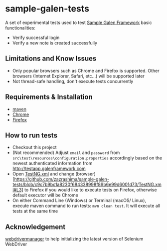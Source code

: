 # sample-galen-tests
A set of experimental tests used to test [Sample Galen Framework](http://testapp.galenframework.com) basic functionalities:
- Verify successful login
- Verify a new note is created successfully

## Limitations and Know Issues
- Only popular browsers such as Chrome and Firefox is supported. Other browsers (Internet Explorer, Safari, etc...) will be supported later
- Not thread-safe handling, don't execute tests concurrently

## Requirements & Installation
- [maven](https://maven.apache.org/install.html)
- [Chrome](https://www.google.com/chrome/)
- [Firefox](https://www.mozilla.org/en-US/firefox/new/)

## How to run tests
- Checkout this project
- (Not recommended) Adjust `email` and `password` from  `src\test\resources\configuration.properties` accordingly based on the newest authenticated information from http://testapp.galenframework.com
- Open [TestNG.xml](https://github.com/zazrashima/sample-galen-tests/blob/master/TestNG.xml) and change (browser)[https://github.com/zazrashima/sample-galen-tests/blob/c9c7b9bc1a8230f684338998f89b6e99d6001d73/TestNG.xml#L3] to Firefox if you would like to execute tests on Firefox, otherwise default executor will be Chrome
- On either Command Line (Windows) or Terminal (macOS/ Linux), execute maven command to run tests: `mvn clean test`. It will execute all tests at the same time

## Acknowledgement
[webdrivermanager](https://github.com/bonigarcia/webdrivermanager) to help initializing the latest version of Selenium WebDriver
